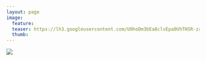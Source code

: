 ```yaml
---
layout: page
image:
  feature:
  teaser: https://lh3.googleusercontent.com/U0hoDm3bEa8clvEpa0UhTHSR-za3oYbAdQs_-rVeY9k=w245-h163-no
  thumb:
---
```


![](https://lh3.googleusercontent.com/sghTeXddcLj_10k05gTN98UBieYU6EWwIsh5cZeBW2c=w800)
